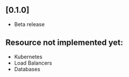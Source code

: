 ## [0.1.0]

* Beta release

## Resource not implemented yet:
- Kubernetes
- Load Balancers
- Databases
